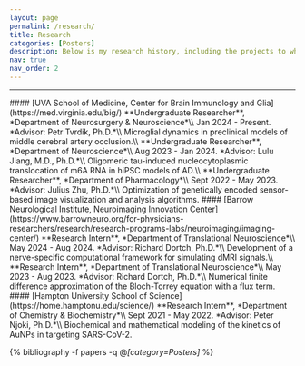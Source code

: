 ```yaml
---
layout: page
permalink: /research/
title: Research
categories: [Posters]
description: Below is my research history, including the projects to which I have contributed (non-exhaustive).
nav: true
nav_order: 2
---
```

<hr>
#### [UVA School of Medicine, Center for Brain Immunology and Glia](https://med.virginia.edu/big/)
**Undergraduate Researcher**, *Department of Neurosurgery & Neuroscience*\\
Jan 2024 - Present. *Advisor: Petr Tvrdik, Ph.D.*\\
Microglial dynamics in preclinical models of middle cerebral artery occlusion.\\
**Undergraduate Researcher**, *Department of Neuroscience*\\
Aug 2023 - Jan 2024. *Advisor: Lulu Jiang, M.D., Ph.D.*\\
Oligomeric tau-induced nucleocytoplasmic translocation of m6A RNA in hiPSC models of AD.\\
**Undergraduate Researcher**, *Department of Pharmacology*\\
Sept 2022 - May 2023. *Advisor: Julius Zhu, Ph.D.*\\
Optimization of genetically encoded sensor-based image visualization and analysis algorithms.
#### [Barrow Neurological Institute, Neuroimaging Innovation Center](https://www.barrowneuro.org/for-physicians-researchers/research/research-programs-labs/neuroimaging/imaging-center/)
**Research Intern**, *Department of Translational Neuroscience*\\
May 2024 - Aug 2024. *Advisor: Richard Dortch, Ph.D.*\\
Development of a nerve-specific computational framework for simulating dMRI signals.\\
**Research Intern**, *Department of Translational Neuroscience*\\
May 2023 - Aug 2023. *Advisor: Richard Dortch, Ph.D.*\\
Numerical finite difference approximation of the Bloch-Torrey equation with a flux term.
#### [Hampton University School of Science](https://home.hamptonu.edu/science/)
**Research Intern**, *Department of Chemistry & Biochemistry*\\
Sept 2021 - May 2022. *Advisor: Peter Njoki, Ph.D.*\\
Biochemical and mathematical modeling of the kinetics of AuNPs in targeting SARS-CoV-2.

<!-- _pages/talks.md -->
<div class="publications">

{% bibliography -f papers -q @*[category=Posters]* %}

</div>
